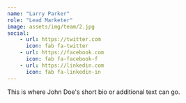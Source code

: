 ```yaml
---
name: "Larry Parker"
role: "Lead Marketer"
image: assets/img/team/2.jpg
social:
    - url: https://twitter.com
      icon: fab fa-twitter
    - url: https://facebook.com
      icon: fab fa-facebook-f
    - url: https://linkedin.com
      icon: fab fa-linkedin-in
---
```

This is where John Doe's short bio or additional text can go.